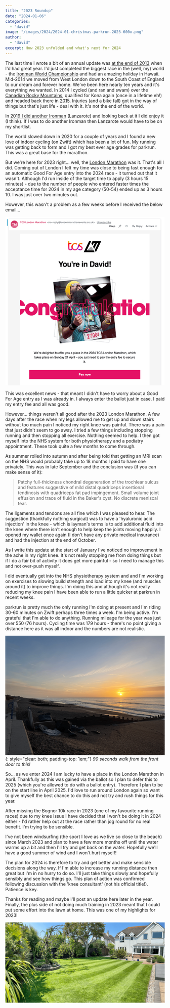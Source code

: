 ```yaml
---
title: "2023 Roundup"
date: "2024-01-06"
categories:
  - "david"
image: "/images/2024/2024-01-christmas-parkrun-2023-600x.png"
author:
  - "david"
excerpt: How 2023 unfolded and what's next for 2024
---
```

The last time I wrote a bit of an annual update was [at the end of 2013](/2013/12/2013-running-and-triathlon-summary-david/) when I'd had great year.  I'd just completed the biggest race in the (well, my) world - the [Ironman World Championship](/kona-diaries-2013/) and had an amazing holiday in Hawaii.  Mid-2014 we moved from West London down to the South Coast of England to our dream and forever home. We've been here nearly ten years and it's everything we wanted. In 2014 I cycled (and ran and swam) over the [Canadian Rocky Mountains](/epic-camp-canada-2014/), qualified for Kona again (once in a lifetime eh!) and headed back there in [2015](/kona-diaries-2015/). Injuries (and a bike fall) got in the way of things but that's just life - deal with it.  It's not the end of the world.

In [2019 I did another Ironman](/2019/05/ironman-lanzarote-2019-race-day/) (Lanzarote) and looking back at it I did enjoy it (I think). If I was to do another Ironman then Lanzarote would have to be on my shortlist.

The world slowed down in 2020 for a couple of years and I found a new love of indoor cycling (on Zwift) which has been a lot of fun. My running was getting back to form and I got my best ever age grades for parkrun.  This was a great base for the marathon.

But we're here for 2023 right... well, the [London Marathon](/2023/04/london-marathon-22-april-2023/) was it.  That's all I did.  Coming out of London I felt my time was close to being fast enough for an automatic Good For Age entry into the 2024 race - it turned out that it wasn't. Although I'd run inside of the target time to apply (3 hours 15 minutes) - due to the number of people who entered faster times the acceptance time for 2024 in my age category (50-54) ended up as 3 hours 10.  I was just over two minutes out.

However, this wasn't a problem as a few weeks before I received the below email...

![London Marathon ballot congratulations](/images/2024/2024-01-london-marathon-ballot-congratulations.png)

This was excellent news - that meant I didn't have to worry about a Good For Age entry as I was already in.  I always enter the ballot just in case. I paid my entry fee and all was good.

However... things weren't all good after the 2023 London Marathon.  A few days after the race when my legs allowed me to get up and down stairs without too much pain I noticed my right knee was painful.  There was a pain that just didn't seem to go away.  I tried a few things including stopping running and then stopping all exercise.  Nothing seemed to help.  I then got myself into the NHS system for both physiotherapy and a podiatry appointment.  These took quite a few months to come through.

As summer rolled into autumn and after being told that getting an MRI scan on the NHS would probably take up to 18 months I paid to have one privately.  This was in late September and the conclusion was (if you can make sense of it):

> Patchy full-thickness chondral degeneration of the trochlear sulcus and features suggestive of mild distal quadriceps insertional tendinosis with quadriceps fat pad impingement. Small volume joint effusion and trace of fluid in the Baker's cyst. No discrete meniscal tear.

The ligaments and tendons are all fine which I was pleased to hear.  The suggestion (thankfully nothing surgical) was to have a 'hyaluronic acid injection' in the knee - which is layman's terms is to add additional fluid into the knee where there isn't enough to help keep the joints moving happily.  I opened my wallet once again (I don't have any private medical insurance) and had the injection at the end of October.

As I write this update at the start of January I've noticed no improvement in the ache in my right knee.  It's not really stopping me from doing things but if I do a fair bit of activity it does get more painful - so I need to manage this and not over-push myself.

I did eventually get into the NHS physiotherapy system and and I'm working on exercises to slowing build strength and load into my knee (and muscles around it) to improve things.  I'm doing this and although it's not really reducing my knee pain I have been able to run a little quicker at parkrun in recent weeks.

parkrun is pretty much the only running I'm doing at present and I'm riding 30-60 minutes on Zwift perhaps three times a week.  I'm being active.  I'm grateful that I'm able to do anything.  Running mileage for the year was just over 550 (76 hours).  Cycling time was 179 hours - there's no point giving a distance here as it was all indoor and the numbers are not realistic.

![90 seconds walk from the front door to this!](/images/2024/2024-01-beach-1200x.png){: style="clear: both; padding-top: 1em;"}
*90 seconds walk from the front door to this!*

So... as we enter 2024 I am lucky to have a place in the London Marathon in April.  Thankfully as this was gained via the ballot so I plan to defer this to 2025 (which you're allowed to do with a ballot entry).  Therefore I plan to be on the start line in April 2025. I'd love to run around London again so want to give myself the best chance to do this and not try and rush things for this year.

After missing the Bognor 10k race in 2023 (one of my favourite running races) due to my knee issue I have decided that I won't be doing it in 2024 either - I'd rather help out at the race rather than jog round for no real benefit.  I'm trying to be sensible.

I've not been windsurfing (the sport I love as we live so close to the beach) since March 2023 and plan to have a few more months off until the water warms up a bit and then I'll try and get back on the water.  Hopefully we'll have a good summer of wind and I won't hurt myself!

The plan for 2024 is therefore to try and get better and make sensible decisions along the way.  If I'm able to increase my running distance then great but I'm in no hurry to do so.  I'll just take things slowly and hopefully sensibly and see how things go. This plan of action was confirmed following discussion with the 'knee consultant' (not his official title!). Patience is key.

Thanks for reading and maybe I'll post an update here later in the year.  Finally, the plus side of not doing much training in 2023 meant that I could put some effort into the lawn at home.  This was one of my highlights for 2023!

![Back garden](/images/2024/2024-01-garden.png)

